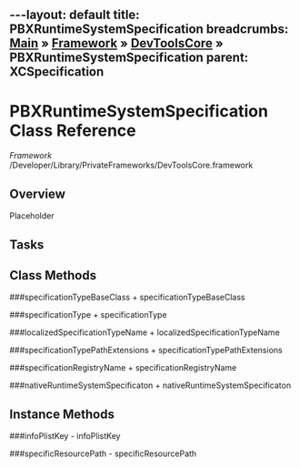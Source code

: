 ---layout: default
title: PBXRuntimeSystemSpecification
breadcrumbs: <a href="/index.html">Main</a> &raquo; <a href="/Frameworks.html">Framework</a> &raquo; <a href="/Frameworks/DevToolsCore.html">DevToolsCore</a> &raquo; PBXRuntimeSystemSpecification
parent: XCSpecification 
---
# PBXRuntimeSystemSpecification Class Reference

*Framework* /Developer/Library/PrivateFrameworks/DevToolsCore.framework

## Overview

Placeholder

## Tasks

## Class Methods

<a name="+specificationTypeBaseClass"></a>
###specificationTypeBaseClass
    + specificationTypeBaseClass

<a name="+specificationType"></a>
###specificationType
    + specificationType

<a name="+localizedSpecificationTypeName"></a>
###localizedSpecificationTypeName
    + localizedSpecificationTypeName

<a name="+specificationTypePathExtensions"></a>
###specificationTypePathExtensions
    + specificationTypePathExtensions

<a name="+specificationRegistryName"></a>
###specificationRegistryName
    + specificationRegistryName

<a name="+nativeRuntimeSystemSpecificaton"></a>
###nativeRuntimeSystemSpecificaton
    + nativeRuntimeSystemSpecificaton

## Instance Methods

<a name="-infoPlistKey"></a>
###infoPlistKey
    - infoPlistKey

<a name="-specificResourcePath"></a>
###specificResourcePath
    - specificResourcePath

